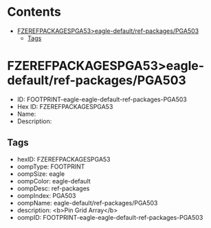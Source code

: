 



Contents
========

* [FZEREFPACKAGESPGA53>eagle-default/ref-packages/PGA503](#fzerefpackagespga53eagle-defaultref-packagespga503)
	* [Tags](#tags)

# FZEREFPACKAGESPGA53>eagle-default/ref-packages/PGA503

- ID: FOOTPRINT-eagle-eagle-default-ref-packages-PGA503
- Hex ID: FZEREFPACKAGESPGA53
- Name: 
- Description: 

## Tags

- hexID: FZEREFPACKAGESPGA53
- oompType: FOOTPRINT
- oompSize: eagle
- oompColor: eagle-default
- oompDesc: ref-packages
- oompIndex: PGA503
- oompName: eagle-default/ref-packages/PGA503
- description: &lt;b&gt;Pin Grid Array&lt;/b&gt;
- oompID: FOOTPRINT-eagle-eagle-default-ref-packages-PGA503
